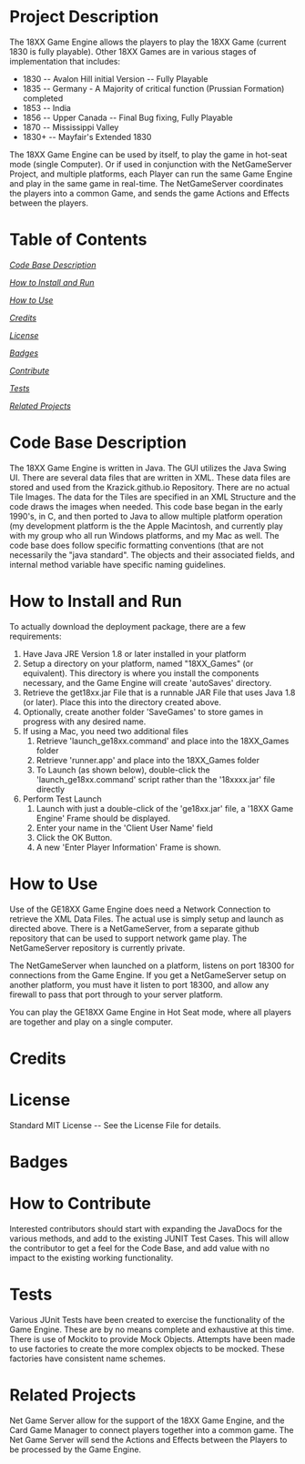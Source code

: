 # Project Description

The 18XX Game Engine allows the players to play the 18XX Game (current 1830 is fully playable). Other 18XX Games are in various stages of implementation that includes:

* 1830 -- Avalon Hill initial Version -- Fully Playable
* 1835 -- Germany - A Majority of critical function (Prussian Formation) completed
* 1853 -- India
* 1856 -- Upper Canada -- Final Bug fixing, Fully Playable
* 1870 -- Mississippi Valley
* 1830+ -- Mayfair's Extended 1830

The 18XX Game Engine can be used by itself, to play the game in hot-seat mode (single Computer). Or if used in conjunction with the NetGameServer Project, and multiple platforms, each Player can run the same Game Engine and play in the same game in real-time. The NetGameServer coordinates the players into a common Game, and sends the game Actions and Effects between the players.

# Table of Contents
*[Code Base Description](#code-base-description)*

*[How to Install and Run](#how-to-install-and-run)*

*[How to Use](#how-to-use)*

*[Credits](#credits)*

*[License](#license)*

*[Badges](#badges)*

*[Contribute](#how-to-contribute)*

*[Tests](#tests)*

*[Related Projects](#related-projects)*

# Code Base Description
<a name="Description"></a>

The 18XX Game Engine is written in Java. The GUI utilizes the Java Swing UI. There are several data files that are written in XML. These data files are stored and used from the Krazick.github.io Repository. There are no actual Tile Images. The data for the Tiles are specified in an XML Structure and the code draws the images when needed.
This code base began in the early 1990's, in C, and then ported to Java to allow multiple platform operation (my development platform is the the Apple Macintosh, and currently play with my group who all run Windows platforms, and my Mac as well. The code base does follow specific formatting conventions (that are not necessarily the "java standard". The objects and their associated fields, and internal method variable have specific naming guidelines.


# How to Install and Run
<a name="Install"></a>

To actually download the deployment package, there are a few requirements:

1. Have Java JRE Version 1.8 or later installed in your platform
1. Setup a directory on your platform, named "18XX_Games" (or equivalent). This directory is where you install the components necessary, and the Game Engine will create 'autoSaves' directory.
1. Retrieve the get18xx.jar File that is a runnable JAR File that uses Java 1.8 (or later). Place this into the directory created above.
1. Optionally, create another folder 'SaveGames' to store games in progress with any desired name.
1. If using a Mac, you need two additional files
    1. Retrieve 'launch_ge18xx.command' and place into the 18XX_Games folder
    1. Retrieve 'runner.app' and place into the 18XX_Games folder
    1. To Launch (as shown below), double-click the 'launch_ge18xx.command' script rather than the '18xxxx.jar' file directly
1. Perform Test Launch
    1. Launch with just a double-click of the 'ge18xx.jar' file, a '18XX Game Engine' Frame should be displayed.
    1. Enter your name in the 'Client User Name' field
    1. Click the OK Button.
    1. A new 'Enter Player Information' Frame is shown.  

# How to Use
<a name="Use"></a>

Use of the GE18XX Game Engine does need a Network Connection to retrieve the XML Data Files. The actual use is simply setup and launch as directed above. There is a NetGameServer, from a separate github repository that can be used to support network game play. The NetGameServer repository is currently private. 

The NetGameServer when launched on a platform, listens on port 18300 for connections from the Game Engine. If you get a NetGameServer setup on another platform, you must have it listen to port 18300, and allow any firewall to pass that port through to your server platform.

You can play the GE18XX Game Engine in Hot Seat mode, where all players are together and play on a single computer.

# Credits
<a name="Credits"></a>

# License
<a name="License"></a>
Standard MIT License -- See the License File for details.

# Badges
<a name="Badges"></a>

# How to Contribute
<a name="Contribute"></a>

Interested contributors should start with expanding the JavaDocs for the various methods, and add to the existing JUNIT Test Cases. This will allow the contributor to get a feel for the Code Base, and add value with no impact to the existing working functionality.

# Tests
<a name="Tests"></a>

Various JUnit Tests have been created to exercise the functionality of the Game Engine. These are by no means complete and exhaustive at this time. There is use of Mockito to provide Mock Objects. Attempts have been made to use factories to create the more complex objects to be mocked. These factories have consistent name schemes.


# Related Projects
<a name="Related"></a>

Net Game Server allow for the support of the 18XX Game Engine, and the Card Game Manager to connect players together into a common game. The Net Game Server will send the Actions and Effects between the Players to be processed by the Game Engine. 
